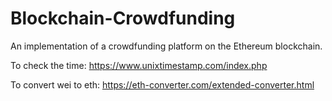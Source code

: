 # Blockchain-Crowdfunding
An implementation of a crowdfunding platform on the Ethereum blockchain.

To check the time:
https://www.unixtimestamp.com/index.php

To convert wei to eth:
https://eth-converter.com/extended-converter.html
